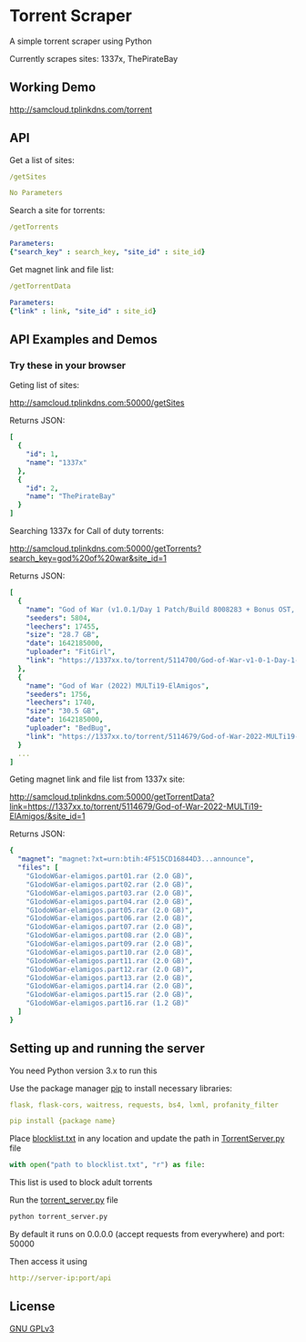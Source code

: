 # Torrent Scraper

A simple torrent scraper using Python

Currently scrapes sites: 1337x, ThePirateBay

## Working Demo

http://samcloud.tplinkdns.com/torrent

## API

Get a list of sites:
```yaml
/getSites

No Parameters
```

Search a site for torrents:
```yaml
/getTorrents

Parameters:
{"search_key" : search_key, "site_id" : site_id}
```

Get magnet link and file list:
```yaml
/getTorrentData

Parameters:
{"link" : link, "site_id" : site_id}
```

## API Examples and Demos
### Try these in your browser

Geting list of sites:

http://samcloud.tplinkdns.com:50000/getSites

Returns JSON:
```yaml
[
  {
    "id": 1,
    "name": "1337x"
  },
  {
    "id": 2,
    "name": "ThePirateBay"
  }
]
```

Searching 1337x for Call of duty torrents:

http://samcloud.tplinkdns.com:50000/getTorrents?search_key=god%20of%20war&site_id=1

Returns JSON:
```yaml
[
  {
    "name": "God of War (v1.0.1/Day 1 Patch/Build 8008283 + Bonus OST, MULTi18) [FitGirl Repack, Selective Download - from 26 GB]",
    "seeders": 5804,
    "leechers": 17455,
    "size": "28.7 GB",
    "date": 1642185000,
    "uploader": "FitGirl",
    "link": "https://1337xx.to/torrent/5114700/God-of-War-v1-0-1-Day-1-Patch-Build-8008283-Bonus-OST-MULTi18-FitGirl-Repack-Selective-Download-from-26-GB/"
  },
  {
    "name": "God of War (2022) MULTi19-ElAmigos",
    "seeders": 1756,
    "leechers": 1740,
    "size": "30.5 GB",
    "date": 1642185000,
    "uploader": "BedBug",
    "link": "https://1337xx.to/torrent/5114679/God-of-War-2022-MULTi19-ElAmigos/"
  }
  ...
]
```

Geting magnet link and file list from 1337x site:

http://samcloud.tplinkdns.com:50000/getTorrentData?link=https://1337xx.to/torrent/5114679/God-of-War-2022-MULTi19-ElAmigos/&site_id=1

Returns JSON:
```yaml
{
  "magnet": "magnet:?xt=urn:btih:4F515CD16844D3...announce",
  "files": [
    "G1odoW6ar-elamigos.part01.rar (2.0 GB)",
    "G1odoW6ar-elamigos.part02.rar (2.0 GB)",
    "G1odoW6ar-elamigos.part03.rar (2.0 GB)",
    "G1odoW6ar-elamigos.part04.rar (2.0 GB)",
    "G1odoW6ar-elamigos.part05.rar (2.0 GB)",
    "G1odoW6ar-elamigos.part06.rar (2.0 GB)",
    "G1odoW6ar-elamigos.part07.rar (2.0 GB)",
    "G1odoW6ar-elamigos.part08.rar (2.0 GB)",
    "G1odoW6ar-elamigos.part09.rar (2.0 GB)",
    "G1odoW6ar-elamigos.part10.rar (2.0 GB)",
    "G1odoW6ar-elamigos.part11.rar (2.0 GB)",
    "G1odoW6ar-elamigos.part12.rar (2.0 GB)",
    "G1odoW6ar-elamigos.part13.rar (2.0 GB)",
    "G1odoW6ar-elamigos.part14.rar (2.0 GB)",
    "G1odoW6ar-elamigos.part15.rar (2.0 GB)",
    "G1odoW6ar-elamigos.part16.rar (1.2 GB)"
  ]
}
```

## Setting up and running the server

You need Python version 3.x to run this


Use the package manager [pip](https://pip.pypa.io/en/stable/) to install necessary libraries:

```yaml
flask, flask-cors, waitress, requests, bs4, lxml, profanity_filter

pip install {package name}
```


Place [blocklist.txt](https://github.com/SameerBidi/Torrent-Scraping/blob/master/API/blocklist.txt) in any location and update the path in [TorrentServer.py](https://github.com/SameerBidi/Torrent-Scraping/blob/master/API/TorrentScraper.py) file
```python
with open("path to blocklist.txt", "r") as file:
```
This list is used to block adult torrents


Run the [torrent_server.py](https://github.com/SameerBidi/Torrent-Scraping/blob/master/API/torrent_server.py) file
```bash
python torrent_server.py
```
By default it runs on 0.0.0.0 (accept requests from everywhere) and port: 50000


Then access it using 
```yaml
http://server-ip:port/api
```

## License
[GNU GPLv3](https://choosealicense.com/licenses/gpl-3.0/)
